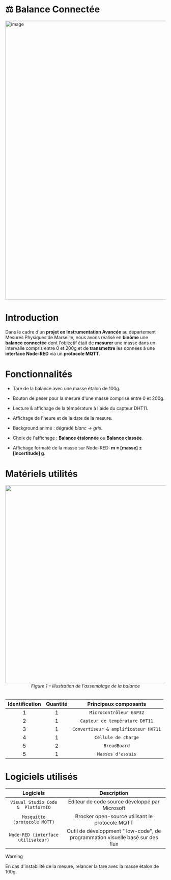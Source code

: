 # ⚖️ Balance Connectée

<img width="2868" height="874" alt="image" src="https://github.com/user-attachments/assets/f7682111-006a-4866-8290-25ec8bca5528" />


# Introduction

  Dans le cadre d'un **projet en Instrumentation Avancée** au département Mesures Physiques de Marseille, nous avons réalisé en **binôme** une **balance connectée** dont l'objectif était de **mesurer** une masse dans un intervalle compris entre 0 et 200g et de **transmettre** les données à une **interface Node-RED** via un **protocole MQTT**.


# Fonctionnalités 

- Tare de la balance avec une masse étalon de 100g.
  
- Bouton de peser pour la mesure d'une masse comprise entre 0 et 200g.
  
- Lecture & affichage de la témpérature à l'aide du capteur DHT11.

- Affichage de l'heure et de la date de la mesure.

- Background animé : dégradé *blanc -> gris*.
  
- Choix de l'affichage : **Balance étalonnée** ou **Balance classée**.
  
- Affichage formaté de la masse sur Node-RED: **m = [masse] ± [incertitude] g**.


# Matériels utilités

<p align="center">
  <img width="1362" height="620" alt="Capture d’écran 2025-10-20 à 22 24 05" src="https://github.com/user-attachments/assets/c5e84c0d-e4f9-4483-9fb4-bf41827d58ee" />
  <br>
  <em>Figure 1 – Illustration de l'assemblage de la balance</em>
  <br>
  <br>
</p>




| Identification | Quantité | Principaux composants | 
|  :---:  |  :---:  | :---:  | 
| 1 | 1 | `Microcontrôleur ESP32` | 
| 2 | 1 | `Capteur de température DHT11` | 
| 3 | 1 | `Convertiseur & amplificateur HX711` | 
| 4 | 1 | `Cellule de charge` | 
| 5 | 2 | `BreadBoard` | 
| 5 | 1 | `Masses d'essais` | 




# Logiciels utilisés

| Logiciels |  Description | 
|  :---:  |  :---:  |
| `Visual Studio Code &  PlatformIO` | Éditeur de code source développé par Microsoft| 
| `Mosquitto (protocole MQTT)` | Brocker open-source utilisant le protocole MQTT| 
| `Node-RED (interface utilisateur)` | Outil de développment " low-code", de programmation visuelle basé sur des flux | 

> [!WARNING]
> En cas d'instabilité de la mesure, relancer la tare avec la masse étalon de 100g.


